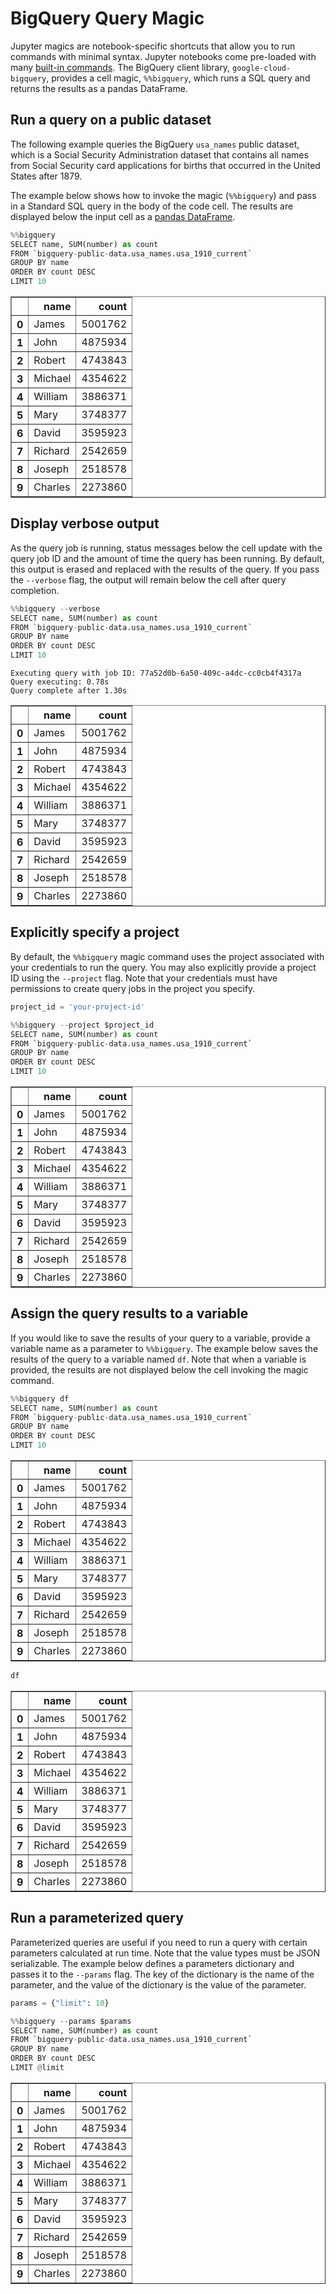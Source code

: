 
# BigQuery Query Magic

Jupyter magics are notebook-specific shortcuts that allow you to run commands with minimal syntax. Jupyter notebooks come pre-loaded with many [built-in commands](https://ipython.readthedocs.io/en/stable/interactive/magics.html). The BigQuery client library, `google-cloud-bigquery`, provides a cell magic, `%%bigquery`, which runs a SQL query and returns the results as a pandas DataFrame.

## Run a query on a public dataset

The following example queries the BigQuery `usa_names` public dataset, which is a Social Security Administration dataset that contains all names from Social Security card applications for births that occurred in the United States after 1879.

The example below shows how to invoke the magic (`%%bigquery`) and pass in a Standard SQL query in the body of the code cell. The results are displayed below the input cell as a [pandas DataFrame](http://pandas.pydata.org/pandas-docs/stable/generated/pandas.DataFrame.html).


```python
%%bigquery
SELECT name, SUM(number) as count
FROM `bigquery-public-data.usa_names.usa_1910_current`
GROUP BY name
ORDER BY count DESC
LIMIT 10
```




<div>
<style scoped>
    .dataframe tbody tr th:only-of-type {
        vertical-align: middle;
    }

    .dataframe tbody tr th {
        vertical-align: top;
    }

    .dataframe thead th {
        text-align: right;
    }
</style>
<table border="1" class="dataframe">
  <thead>
    <tr style="text-align: right;">
      <th></th>
      <th>name</th>
      <th>count</th>
    </tr>
  </thead>
  <tbody>
    <tr>
      <th>0</th>
      <td>James</td>
      <td>5001762</td>
    </tr>
    <tr>
      <th>1</th>
      <td>John</td>
      <td>4875934</td>
    </tr>
    <tr>
      <th>2</th>
      <td>Robert</td>
      <td>4743843</td>
    </tr>
    <tr>
      <th>3</th>
      <td>Michael</td>
      <td>4354622</td>
    </tr>
    <tr>
      <th>4</th>
      <td>William</td>
      <td>3886371</td>
    </tr>
    <tr>
      <th>5</th>
      <td>Mary</td>
      <td>3748377</td>
    </tr>
    <tr>
      <th>6</th>
      <td>David</td>
      <td>3595923</td>
    </tr>
    <tr>
      <th>7</th>
      <td>Richard</td>
      <td>2542659</td>
    </tr>
    <tr>
      <th>8</th>
      <td>Joseph</td>
      <td>2518578</td>
    </tr>
    <tr>
      <th>9</th>
      <td>Charles</td>
      <td>2273860</td>
    </tr>
  </tbody>
</table>
</div>



## Display verbose output

As the query job is running, status messages below the cell update with the query job ID and the amount of time the query has been running. By default, this output is erased and replaced with the results of the query. If you pass the `--verbose` flag, the output will remain below the cell after query completion.


```python
%%bigquery --verbose
SELECT name, SUM(number) as count
FROM `bigquery-public-data.usa_names.usa_1910_current`
GROUP BY name
ORDER BY count DESC
LIMIT 10
```

    Executing query with job ID: 77a52d0b-6a50-409c-a4dc-cc0cb4f4317a
    Query executing: 0.78s
    Query complete after 1.30s





<div>
<style scoped>
    .dataframe tbody tr th:only-of-type {
        vertical-align: middle;
    }

    .dataframe tbody tr th {
        vertical-align: top;
    }

    .dataframe thead th {
        text-align: right;
    }
</style>
<table border="1" class="dataframe">
  <thead>
    <tr style="text-align: right;">
      <th></th>
      <th>name</th>
      <th>count</th>
    </tr>
  </thead>
  <tbody>
    <tr>
      <th>0</th>
      <td>James</td>
      <td>5001762</td>
    </tr>
    <tr>
      <th>1</th>
      <td>John</td>
      <td>4875934</td>
    </tr>
    <tr>
      <th>2</th>
      <td>Robert</td>
      <td>4743843</td>
    </tr>
    <tr>
      <th>3</th>
      <td>Michael</td>
      <td>4354622</td>
    </tr>
    <tr>
      <th>4</th>
      <td>William</td>
      <td>3886371</td>
    </tr>
    <tr>
      <th>5</th>
      <td>Mary</td>
      <td>3748377</td>
    </tr>
    <tr>
      <th>6</th>
      <td>David</td>
      <td>3595923</td>
    </tr>
    <tr>
      <th>7</th>
      <td>Richard</td>
      <td>2542659</td>
    </tr>
    <tr>
      <th>8</th>
      <td>Joseph</td>
      <td>2518578</td>
    </tr>
    <tr>
      <th>9</th>
      <td>Charles</td>
      <td>2273860</td>
    </tr>
  </tbody>
</table>
</div>



## Explicitly specify a project

By default, the `%%bigquery` magic command uses the project associated with your credentials to run the query. You may also explicitly provide a project ID using the `--project` flag. Note that your credentials must have permissions to create query jobs in the project you specify.


```python
project_id = 'your-project-id'
```


```python
%%bigquery --project $project_id
SELECT name, SUM(number) as count
FROM `bigquery-public-data.usa_names.usa_1910_current`
GROUP BY name
ORDER BY count DESC
LIMIT 10
```




<div>
<style scoped>
    .dataframe tbody tr th:only-of-type {
        vertical-align: middle;
    }

    .dataframe tbody tr th {
        vertical-align: top;
    }

    .dataframe thead th {
        text-align: right;
    }
</style>
<table border="1" class="dataframe">
  <thead>
    <tr style="text-align: right;">
      <th></th>
      <th>name</th>
      <th>count</th>
    </tr>
  </thead>
  <tbody>
    <tr>
      <th>0</th>
      <td>James</td>
      <td>5001762</td>
    </tr>
    <tr>
      <th>1</th>
      <td>John</td>
      <td>4875934</td>
    </tr>
    <tr>
      <th>2</th>
      <td>Robert</td>
      <td>4743843</td>
    </tr>
    <tr>
      <th>3</th>
      <td>Michael</td>
      <td>4354622</td>
    </tr>
    <tr>
      <th>4</th>
      <td>William</td>
      <td>3886371</td>
    </tr>
    <tr>
      <th>5</th>
      <td>Mary</td>
      <td>3748377</td>
    </tr>
    <tr>
      <th>6</th>
      <td>David</td>
      <td>3595923</td>
    </tr>
    <tr>
      <th>7</th>
      <td>Richard</td>
      <td>2542659</td>
    </tr>
    <tr>
      <th>8</th>
      <td>Joseph</td>
      <td>2518578</td>
    </tr>
    <tr>
      <th>9</th>
      <td>Charles</td>
      <td>2273860</td>
    </tr>
  </tbody>
</table>
</div>



## Assign the query results to a variable

If you would like to save the results of your query to a variable, provide a variable name as a parameter to `%%bigquery`. The example below saves the results of the query to a variable named `df`. Note that when a variable is provided, the results are not displayed below the cell invoking the magic command.


```python
%%bigquery df
SELECT name, SUM(number) as count
FROM `bigquery-public-data.usa_names.usa_1910_current`
GROUP BY name
ORDER BY count DESC
LIMIT 10
```




<div>
<style scoped>
    .dataframe tbody tr th:only-of-type {
        vertical-align: middle;
    }

    .dataframe tbody tr th {
        vertical-align: top;
    }

    .dataframe thead th {
        text-align: right;
    }
</style>
<table border="1" class="dataframe">
  <thead>
    <tr style="text-align: right;">
      <th></th>
      <th>name</th>
      <th>count</th>
    </tr>
  </thead>
  <tbody>
    <tr>
      <th>0</th>
      <td>James</td>
      <td>5001762</td>
    </tr>
    <tr>
      <th>1</th>
      <td>John</td>
      <td>4875934</td>
    </tr>
    <tr>
      <th>2</th>
      <td>Robert</td>
      <td>4743843</td>
    </tr>
    <tr>
      <th>3</th>
      <td>Michael</td>
      <td>4354622</td>
    </tr>
    <tr>
      <th>4</th>
      <td>William</td>
      <td>3886371</td>
    </tr>
    <tr>
      <th>5</th>
      <td>Mary</td>
      <td>3748377</td>
    </tr>
    <tr>
      <th>6</th>
      <td>David</td>
      <td>3595923</td>
    </tr>
    <tr>
      <th>7</th>
      <td>Richard</td>
      <td>2542659</td>
    </tr>
    <tr>
      <th>8</th>
      <td>Joseph</td>
      <td>2518578</td>
    </tr>
    <tr>
      <th>9</th>
      <td>Charles</td>
      <td>2273860</td>
    </tr>
  </tbody>
</table>
</div>




```python
df
```




<div>
<style scoped>
    .dataframe tbody tr th:only-of-type {
        vertical-align: middle;
    }

    .dataframe tbody tr th {
        vertical-align: top;
    }

    .dataframe thead th {
        text-align: right;
    }
</style>
<table border="1" class="dataframe">
  <thead>
    <tr style="text-align: right;">
      <th></th>
      <th>name</th>
      <th>count</th>
    </tr>
  </thead>
  <tbody>
    <tr>
      <th>0</th>
      <td>James</td>
      <td>5001762</td>
    </tr>
    <tr>
      <th>1</th>
      <td>John</td>
      <td>4875934</td>
    </tr>
    <tr>
      <th>2</th>
      <td>Robert</td>
      <td>4743843</td>
    </tr>
    <tr>
      <th>3</th>
      <td>Michael</td>
      <td>4354622</td>
    </tr>
    <tr>
      <th>4</th>
      <td>William</td>
      <td>3886371</td>
    </tr>
    <tr>
      <th>5</th>
      <td>Mary</td>
      <td>3748377</td>
    </tr>
    <tr>
      <th>6</th>
      <td>David</td>
      <td>3595923</td>
    </tr>
    <tr>
      <th>7</th>
      <td>Richard</td>
      <td>2542659</td>
    </tr>
    <tr>
      <th>8</th>
      <td>Joseph</td>
      <td>2518578</td>
    </tr>
    <tr>
      <th>9</th>
      <td>Charles</td>
      <td>2273860</td>
    </tr>
  </tbody>
</table>
</div>



## Run a parameterized query

Parameterized queries are useful if you need to run a query with certain parameters calculated at run time. Note that the value types must be JSON serializable. The example below defines a parameters dictionary and passes it to the `--params` flag. The key of the dictionary is the name of the parameter, and the value of the dictionary is the value of the parameter.


```python
params = {"limit": 10}
```


```python
%%bigquery --params $params
SELECT name, SUM(number) as count
FROM `bigquery-public-data.usa_names.usa_1910_current`
GROUP BY name
ORDER BY count DESC
LIMIT @limit
```




<div>
<style scoped>
    .dataframe tbody tr th:only-of-type {
        vertical-align: middle;
    }

    .dataframe tbody tr th {
        vertical-align: top;
    }

    .dataframe thead th {
        text-align: right;
    }
</style>
<table border="1" class="dataframe">
  <thead>
    <tr style="text-align: right;">
      <th></th>
      <th>name</th>
      <th>count</th>
    </tr>
  </thead>
  <tbody>
    <tr>
      <th>0</th>
      <td>James</td>
      <td>5001762</td>
    </tr>
    <tr>
      <th>1</th>
      <td>John</td>
      <td>4875934</td>
    </tr>
    <tr>
      <th>2</th>
      <td>Robert</td>
      <td>4743843</td>
    </tr>
    <tr>
      <th>3</th>
      <td>Michael</td>
      <td>4354622</td>
    </tr>
    <tr>
      <th>4</th>
      <td>William</td>
      <td>3886371</td>
    </tr>
    <tr>
      <th>5</th>
      <td>Mary</td>
      <td>3748377</td>
    </tr>
    <tr>
      <th>6</th>
      <td>David</td>
      <td>3595923</td>
    </tr>
    <tr>
      <th>7</th>
      <td>Richard</td>
      <td>2542659</td>
    </tr>
    <tr>
      <th>8</th>
      <td>Joseph</td>
      <td>2518578</td>
    </tr>
    <tr>
      <th>9</th>
      <td>Charles</td>
      <td>2273860</td>
    </tr>
  </tbody>
</table>
</div>


